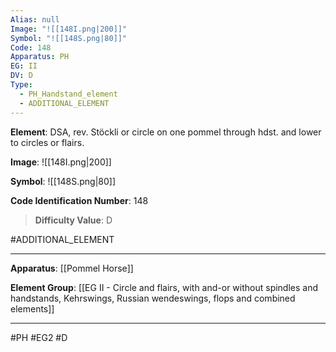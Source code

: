 ```yaml
---
Alias: null
Image: "![[148I.png|200]]"
Symbol: "![[148S.png|80]]"
Code: 148
Apparatus: PH
EG: II
DV: D
Type:
  - PH_Handstand_element
  - ADDITIONAL_ELEMENT
---
```

**Element**: DSA, rev. Stöckli or circle on one pommel through hdst. and lower to circles or flairs.

**Image**:
![[148I.png|200]]

**Symbol**:
![[148S.png|80]]

**Code Identification Number**: 148

>**Difficulty Value**: D

#ADDITIONAL_ELEMENT
___
**Apparatus**: [[Pommel Horse]]

**Element Group**: [[EG II - Circle and flairs, with and-or without spindles and handstands, Kehrswings, Russian wendeswings, flops and combined elements]]
___
#PH #EG2 #D
